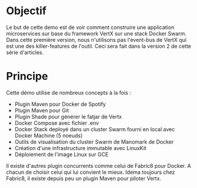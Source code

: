 # Objectif

Le but de cette demo est de voir comment construire une application microservices sur base du framework VertX
sur une stack Docker Swarm. Dans cette première version, nous n'utilisons pas l'event-bus de VertX qui est une des 
killer-features de l'outil. Ceci sera fait dans la version 2 de cette série d'articles.

# Principe
 
Cette démo utilise de nombreux concepts à la fois :
* Plugin Maven pour Docker de Spotify 
* Plugin Maven pour Git
* Plugin Shade pour générer le fatjar de Vertx
* Docker Compose avec fichier .env
* Docker Stack deployé dans un cluster Swarm fourni en local avec Docker Machine (5 noeuds)
* Outils de visualisation du cluster Swarm de Manomark de Docker
* Création d'une infrastructure immutable avec LinuxKit 
* Déploiement de l'image Linux sur GCE

Il existe d'autres plugin concurrents comme celui de Fabric8 pour Docker. 
A chacun de choisir celui qui lui convient le mieux.
Idema toujours chez Fabric8, il existe depuis peu un plugin Maven pour piloter Vertx.
